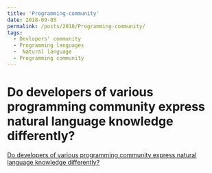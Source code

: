 ```yaml
---
title: 'Programming-community'
date: 2018-09-05
permalink: /posts/2018/Programming-community/
tags:
  - Devlopers' community
  - Programming languages
  -  Natural language 
  - Programming community
---
```


Do developers of various programming community express natural language knowledge differently?
======
[Do developers of various programming community express natural language knowledge differently?](https://medium.com/@poojaruhal65/do-developers-of-various-programming-community-express-natural-language-knowledge-differently-dd73cb394b8b)

